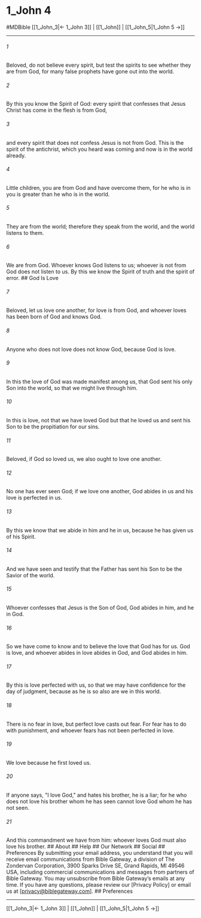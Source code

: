 # 1_John 4
#MDBible
[[1_John_3|← 1_John 3]] | [[1_John]] | [[1_John_5|1_John 5 →]]

***






###### 1 


Beloved, do not believe every spirit, but test the spirits to see whether they are from God, for many false prophets have gone out into the world. 





###### 2 


By this you know the Spirit of God: every spirit that confesses that Jesus Christ has come in the flesh is from God, 





###### 3 


and every spirit that does not confess Jesus is not from God. This is the spirit of the antichrist, which you heard was coming and now is in the world already. 





###### 4 


Little children, you are from God and have overcome them, for he who is in you is greater than he who is in the world. 





###### 5 


They are from the world; therefore they speak from the world, and the world listens to them. 





###### 6 


We are from God. Whoever knows God listens to us; whoever is not from God does not listen to us. By this we know the Spirit of truth and the spirit of error. ## God Is Love 





###### 7 


Beloved, let us love one another, for love is from God, and whoever loves has been born of God and knows God. 





###### 8 


Anyone who does not love does not know God, because God is love. 





###### 9 


In this the love of God was made manifest among us, that God sent his only Son into the world, so that we might live through him. 





###### 10 


In this is love, not that we have loved God but that he loved us and sent his Son to be the propitiation for our sins. 





###### 11 


Beloved, if God so loved us, we also ought to love one another. 





###### 12 


No one has ever seen God; if we love one another, God abides in us and his love is perfected in us. 





###### 13 


By this we know that we abide in him and he in us, because he has given us of his Spirit. 





###### 14 


And we have seen and testify that the Father has sent his Son to be the Savior of the world. 





###### 15 


Whoever confesses that Jesus is the Son of God, God abides in him, and he in God. 





###### 16 


So we have come to know and to believe the love that God has for us. God is love, and whoever abides in love abides in God, and God abides in him. 





###### 17 


By this is love perfected with us, so that we may have confidence for the day of judgment, because as he is so also are we in this world. 





###### 18 


There is no fear in love, but perfect love casts out fear. For fear has to do with punishment, and whoever fears has not been perfected in love. 





###### 19 


We love because he first loved us. 





###### 20 


If anyone says, "I love God," and hates his brother, he is a liar; for he who does not love his brother whom he has seen cannot love God whom he has not seen. 





###### 21 


And this commandment we have from him: whoever loves God must also love his brother. ## About ## Help ## Our Network ## Social ## Preferences By submitting your email address, you understand that you will receive email communications from Bible Gateway, a division of The Zondervan Corporation, 3900 Sparks Drive SE, Grand Rapids, MI 49546 USA, including commercial communications and messages from partners of Bible Gateway. You may unsubscribe from Bible Gateway&rsquo;s emails at any time. If you have any questions, please review our [Privacy Policy] or email us at [privacy@biblegateway.com]. ## Preferences

***

[[1_John_3|← 1_John 3]] | [[1_John]] | [[1_John_5|1_John 5 →]]
